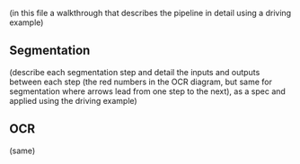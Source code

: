 (in this file a walkthrough that describes the pipeline in detail using a driving example)

## Segmentation

(describe each segmentation step and detail the inputs and outputs between each step (the red numbers in the OCR diagram, but same for segmentation where arrows lead from one step to the next), as a spec and applied using the driving example)

## OCR

(same)
